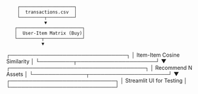         ┌────────────────────┐
        │  transactions.csv  │
        └─────────┬──────────┘
                  ▼
       ┌────────────────────────┐
       │  User-Item Matrix (Buy)│
       └─────────┬──────────────┘
                 ▼
  ┌───────────────────────────────┐
  │  Item-Item Cosine Similarity  │
  └─────────┬─────────────────────┘
            ▼
┌────────────────────────────────────┐
│         Recommend N Assets         │
└──────────────┬─────────────────────┘
               ▼
    ┌────────────────────────────┐
    │ Streamlit UI for Testing   │
    └────────────────────────────┘
